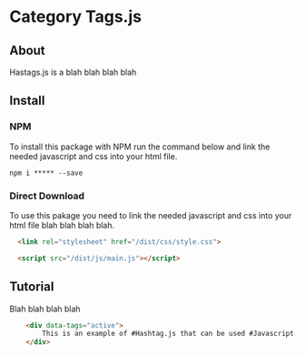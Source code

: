 
# Category Tags.js


## About
Hastags.js is a blah blah blah blah

## Install
### NPM
To install this package with NPM run the command below and link the needed javascript and css into your html file.
```text
npm i ***** --save
```

### Direct Download
To use this pakage you need to link the needed javascript and css into your html file blah blah blah blah.
```html
  <link rel="stylesheet" href="/dist/css/style.css">
```

```html
  <script src="/dist/js/main.js"></script>
```

## Tutorial
Blah blah blah blah

```html
    <div data-tags="active">
        This is an example of #Hashtag.js that can be used #Javascript.
    </div>
```

